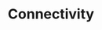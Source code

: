 ---
layout: topic
title: Connectivity
description: The future of Desktop Computing
cover:
  height: medium
  image: bg01.jpg
  background: violet
namespace: connectivity
priority: 1
permalink: /connectivity/
lang: en
---